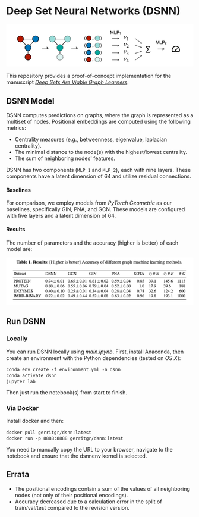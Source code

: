# Deep Set Neural Networks (DSNN)

![alt text](overview.png "Overview")

This repository provides a proof-of-concept implementation for the manuscript _[Deep Sets Are Viable Graph Learners](https://github.com/gerritgr/DSNN/blob/ca3993605940b924c2a4a54a4673ee27353d6b7d/manuscript.pdf)_.

## DSNN Model
DSNN computes predictions on graphs, where the graph is represented as a multiset of nodes. Positional embeddings are computed using the following metrics:
- Centrality measures (e.g., betweenness, eigenvalue, laplacian centrality).
- The minimal distance to the node(s) with the highest/lowest centrality.
- The sum of neighboring nodes' features.

DSNN has two components (`MLP_1` and `MLP_2`), each with nine layers. These components have a latent dimension of 64 and utilize residual connections.

#### Baselines
For comparison, we employ models from _PyTorch Geometric_ as our baselines, specifically GIN, PNA, and GCN. These models are configured with five layers and a latent dimension of 64.

#### Results
The number of parameters and the accuracy (higher is better) of each model are:

![alt text](results.png "Results")

## Run DSNN 

### Locally

You can run DSNN locally using _main.ipynb_. First, install Anaconda, then create an environment with the Python dependencies (tested on _OS X_):

```console
conda env create -f environment.yml -n dsnn
conda activate dsnn
jupyter lab
```
Then just run the notebook(s) from start to finish. 

### Via Docker
Install docker and then:
```console
docker pull gerritgr/dsnn:latest
docker run -p 8888:8888 gerritgr/dsnn:latest
```
You need to manually copy the URL to your browser, navigate to the notebook and ensure that the dsnnenv kernel is selected. 


## Errata
- The positional encodings contain a sum of the values of all neighboring nodes (not only of their positional encodings).
- Accuracy decreased due to a calculation error in the split of train/val/test compared to the revision version.

